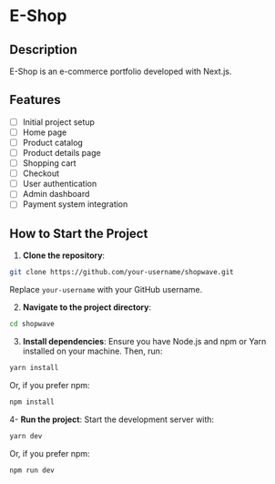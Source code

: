 # E-Shop

## Description
E-Shop is an e-commerce portfolio developed with Next.js.

## Features
- [ ] Initial project setup
- [ ] Home page
- [ ] Product catalog
- [ ] Product details page
- [ ] Shopping cart
- [ ] Checkout
- [ ] User authentication
- [ ] Admin dashboard
- [ ] Payment system integration

## How to Start the Project

1. **Clone the repository**:
```bash
git clone https://github.com/your-username/shopwave.git
```
Replace `your-username` with your GitHub username.

2. **Navigate to the project directory**:
```bash
cd shopwave
```
3. **Install dependencies**:
Ensure you have Node.js and npm or Yarn installed on your machine. Then, run:
```bash
yarn install
```
Or, if you prefer npm:
```bash
npm install
```
4- **Run the project**:
Start the development server with:
```bash
yarn dev
```
Or, if you prefer npm:
```bash
npm run dev
```



